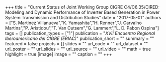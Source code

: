 +++
title = "Current Status of Joint Working Group CIGRE C4/C6.35/CIRED: Modeling and Dynamic Performance of Inverter Based Generation in Power System Transmission and Distribution Studies"
date = "2017-05-01"
authors = ["S. Martinez Villanueva","K. Yamashita","H. Renner","J. Carvalho Martins","P. Aristidou","T. Van Cutsem","G. Lammert","L. D. Pabon Ospina"]
tags = []
publication_types = ["1"]
publication = "_XVII Encuentro Regional Iberoamericano del CIGRE (ERIAC)_"
publication_short = ""
summary = ""
featured = false
projects = []
slides = ""
url_code = ""
url_dataset = ""
url_poster = ""
url_slides = ""
url_source = ""
url_video = ""
math = true
highlight = true
[image]
image = ""
caption = ""
+++

